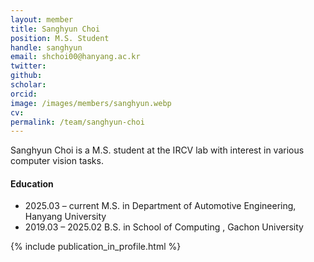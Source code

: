 ```yaml
---
layout: member
title: Sanghyun Choi
position: M.S. Student
handle: sanghyun
email: shchoi00@hanyang.ac.kr
twitter: 
github: 
scholar: 
orcid: 
image: /images/members/sanghyun.webp
cv: 
permalink: /team/sanghyun-choi
---
```


Sanghyun Choi is a M.S. student at the IRCV lab with interest in various computer vision tasks.


#### Education

<ul class="chronological">
  <li><span>2025.03 – current</span>  M.S. in Department of Automotive Engineering, Hanyang University</li>
  <li><span>2019.03 – 2025.02</span> B.S. in School of Computing
, Gachon University</li>
  
</ul>

{% include publication_in_profile.html %}
